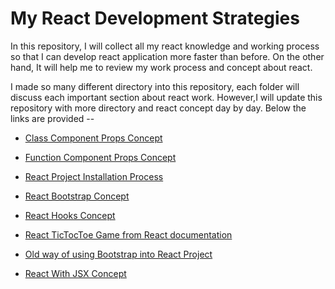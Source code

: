 # My React Development Strategies

In this repository, I will collect all my react knowledge and working process so that I can develop react application more faster
than before. On the other hand, It will help me to review my work process and concept about react.

I made so many different directory into this repository, each folder will discuss each important section about react work.
However,I will update this repository with more directory and react concept day by day. Below the links are provided --

- [Class Component Props Concept](https://github.com/Maxyee/reactdevelopmentstrategies/tree/master/classComponentProps)

- [Function Component Props Concept](https://github.com/Maxyee/reactdevelopmentstrategies/tree/master/functionComponentProps)

- [React Project Installation Process](https://github.com/Maxyee/reactdevelopmentstrategies/tree/master/installReactProject)

- [React Bootstrap Concept](https://github.com/Maxyee/reactdevelopmentstrategies/tree/master/reactBootstrap)

- [React Hooks Concept](https://github.com/Maxyee/reactdevelopmentstrategies/tree/master/reactHooks)

- [React TicTocToe Game from React documentation](https://github.com/Maxyee/reactdevelopmentstrategies/tree/master/reactTicTokToe)

- [Old way of using Bootstrap into React Project](https://github.com/Maxyee/reactdevelopmentstrategies/tree/master/simpleBootstrapUseInReact)

- [React With JSX Concept](https://github.com/Maxyee/reactdevelopmentstrategies/tree/master/reactWithJSX)
